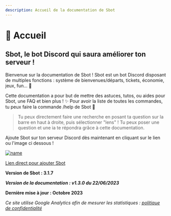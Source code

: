 ```yaml
---
description: Accueil de la documentation de Sbot
---
```


# 🤖 Accueil

## **Sbot**, le bot Discord qui saura améliorer ton serveur !

Bienvenue sur la documentation de Sbot ! Sbot est un bot Discord disposant de multiples fonctions : système de bienvenues/départs, tickets, économie, jeux, fun... 🚀

Cette documentation a pour but de mettre des astuces, tutos, ou aides pour Sbot, une FAQ et bien plus ! ✨ Pour avoir la liste de toutes les commandes, tu peux faire la commande /help de Sbot 🤖

> Tu peux directement faire une recherche en posant ta question sur la barre en haut à droite, puis sélectionner "lens" ! Tu peux poser une question et une ia te répondra grâce à cette documentation.

Ajoute Sbot sur ton serveur Discord dès maintenant en cliquant sur le lien ou l'image ci dessous !

[![name](https://cdn.discordapp.com/avatars/988866995393024040/62ede995b6ba42d985a87d48300688fa.webp)](https://top.gg/bot/988866995393024040)

[Lien direct pour ajouter Sbot](https://discord.com/api/oauth2/authorize?client\_id=988866995393024040\&permissions=1618400898160\&scope=applications.commands%20bot)

**Version de Sbot : 3.1.7**

_**Version de la documentation : v1.3.0 du 22/06/2023**_

**Dernière mise à jour : Octobre 2023**

_Ce site utilise Google Analytics afin de mesurer les statistiques :_ [_politique de confidentialité_](https://docs.google.com/document/d/1MTEIMTRiVkMrmS4-6XdPMRrpNRWhPtQeJtR-w7RkB9Q/edit?usp=sharing)
